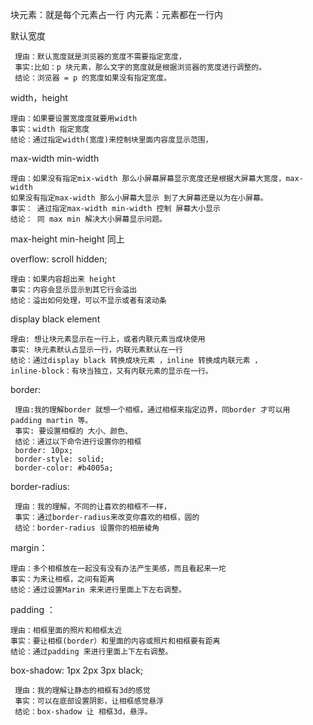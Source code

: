 
块元素：就是每个元素占一行
内元素：元素都在一行内


默认宽度

     理由：默认宽度就是浏览器的宽度不需要指定宽度，
     事实:比如：p 块元素，那么文字的宽度就是根据浏览器的宽度进行调整的。
     结论：浏览器 = p 的宽度如果没有指定宽度。
  
width，height
    
    理由：如果要设置宽度度就要用width 
    事实：width 指定宽度
    结论：通过指定width(宽度)来控制块里面内容度显示范围，

max-width min-width

    理由：如果没有指定mix-width 那么小屏幕屏幕显示宽度还是根据大屏幕大宽度，max-width 
    如果没有指定max-width 那么小屏幕大显示 到了大屏幕还是以为在小屏幕。
    事实： 通过指定max-width min-width 控制 屏幕大小显示
    结论： 同 max min 解决大小屏幕显示问题。
    
 
max-height min-height  同上

overflow: scroll hidden;

    理由：如果内容超出来 height
    事实：内容会显示显示到其它行会溢出
    结论：溢出如何处理，可以不显示或者有滚动条


display black element
 
    理由: 想让块元素显示在一行上，或者内联元素当成块使用
    事实: 块元素默认占显示一行，内联元素默认在一行
    结论：通过display black 转换成块元素 ，inline 转换成内联元素 ， 
    inline-block：有块当独立，又有内联元素的显示在一行。
    

border:

     
     理由:我的理解border 就想一个相框，通过相框来指定边界，同border 才可以用 padding martin 等。
     事实: 要设置相框的 大小、颜色、
     结论：通过以下命令进行设置你的相框     
     border: 10px; 
     border-style: solid;
     border-color: #b4005a; 
     
border-radius:

     理由：我的理解，不同的让喜欢的相框不一样，
     事实：通过border-radius来改变你喜欢的相框，圆的
     结论：border-radius 设置你的相册棱角



margin：
    
    理由：多个相框放在一起没有没有办法产生美感，而且看起来一坨
    事实：为来让相框，之间有距离
    结论：通过设置Marin 来来进行里面上下左右调整。
   
   
padding ：

    理由：相框里面的照片和相框太近
    事实：要让相框(border）和里面的内容或照片和相框要有距离
    结论：通过padding 来进行里面上下左右调整。
    
    

box-shadow: 1px 2px 3px black;
    
     理由：我的理解让静态的相框有3d的感觉
     事实：可以在底部设置阴影，让相框感觉悬浮
     结论：box-shadow 让 相框3d，悬浮。
     
     

